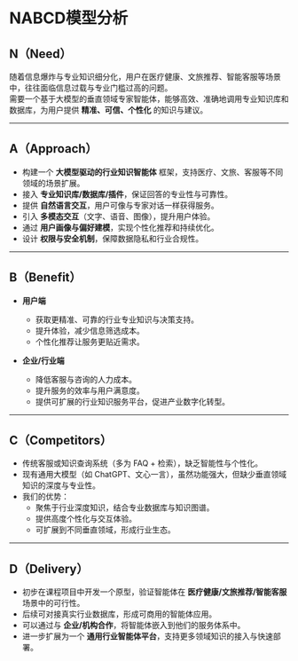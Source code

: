 # **NABCD模型分析**

## N（Need）

随着信息爆炸与专业知识细分化，用户在医疗健康、文旅推荐、智能客服等场景中，往往面临信息过载与专业门槛过高的问题。  
需要一个基于大模型的垂直领域专家智能体，能够高效、准确地调用专业知识库和数据库，为用户提供 **精准、可信、个性化** 的知识与建议。  

---

## A（Approach）

* 构建一个 **大模型驱动的行业知识智能体** 框架，支持医疗、文旅、客服等不同领域的场景扩展。  
* 接入 **专业知识库/数据库/插件**，保证回答的专业性与可靠性。  
* 提供 **自然语言交互**，用户可像与专家对话一样获得服务。  
* 引入 **多模态交互**（文字、语音、图像），提升用户体验。  
* 通过 **用户画像与偏好建模**，实现个性化推荐和持续优化。  
* 设计 **权限与安全机制**，保障数据隐私和行业合规性。  

---

## B（Benefit）

* **用户端**  
  * 获取更精准、可靠的行业专业知识与决策支持。  
  * 提升体验，减少信息筛选成本。  
  * 个性化推荐让服务更贴近需求。  

* **企业/行业端**  
  * 降低客服与咨询的人力成本。  
  * 提升服务的效率与用户满意度。  
  * 提供可扩展的行业知识服务平台，促进产业数字化转型。  

---

## C（Competitors）

* 传统客服或知识查询系统（多为 FAQ + 检索），缺乏智能性与个性化。  
* 现有通用大模型（如 ChatGPT、文心一言），虽然功能强大，但缺少垂直领域知识的深度与专业性。  
* 我们的优势：  
  * 聚焦于行业深度知识，结合专业数据库与知识图谱。  
  * 提供高度个性化与交互体验。  
  * 可扩展到不同垂直领域，形成行业生态。  

---

## D（Delivery）

* 初步在课程项目中开发一个原型，验证智能体在 **医疗健康/文旅推荐/智能客服** 场景中的可行性。  
* 后续可对接真实行业数据库，形成可商用的智能体应用。  
* 可以通过与 **企业/机构合作**，将智能体嵌入到他们的服务体系中。  
* 进一步扩展为一个 **通用行业智能体平台**，支持更多领域知识的接入与快速部署。  
